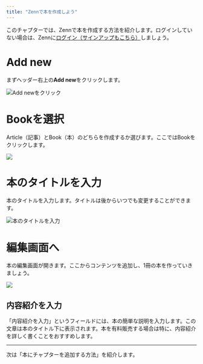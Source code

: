 ```yaml
---
title: "Zennで本を作成しよう"
---
```


このチャプターでは、Zennで本を作成する方法を紹介します。ログインしていない場合は、Zennに[ログイン（サインアップもこちら）](https://zenn.dev/enter)しましょう。

# Add new
まずヘッダー右上の**Add new**をクリックします。

![Add newをクリック](https://storage.googleapis.com/zenn-user-upload/fefra0s3oe3wyjed4idq3lifwc6j)



# Bookを選択
Article（記事）とBook（本）のどちらを作成するか選びます。ここではBookをクリックします。

![](https://storage.googleapis.com/zenn-user-upload/jfr4m7zdbi6gl6r3w4u6eafd057l)

# 本のタイトルを入力
本のタイトルを入力します。タイトルは後からいつでも変更することができます。

![本のタイトルを入力](https://storage.googleapis.com/zenn-user-upload/r5axkwhbqffzkxv8lkalixvry59o)

# 編集画面へ
本の編集画面が開きます。ここからコンテンツを追加し、1冊の本を作っていきましょう。

![](https://storage.googleapis.com/zenn-user-upload/1kv8kxxu4ydtytsgjzx2luc6o1xv)

## 内容紹介を入力
「内容紹介を入力」というフィールドには、本の簡単な説明を入力します。この文章は本のタイトル下に表示されます。本を有料販売する場合は特に、内容紹介を詳しく書くことをおすすめします。

---

次は「本にチャプターを追加する方法」を紹介します。
